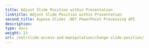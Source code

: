 ```yaml
---
title: Adjust Slide Position within Presentation
linktitle: Adjust Slide Position within Presentation
second_title: Aspose.Slides .NET PowerPoint Processing API
description: 
type: docs
weight: 23
url: /net/slide-access-and-manipulation/change-slide-position/
---
```

